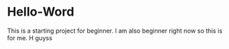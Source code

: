 # Hello-Word
This is a starting project for beginner. I am also beginner right now so this is for me.
H guyss
